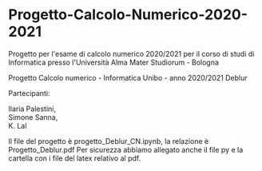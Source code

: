 # Progetto-Calcolo-Numerico-2020-2021
Progetto per l'esame di calcolo numerico 2020/2021 per il corso di studi di Informatica presso l'Università Alma Mater Studiorum - Bologna

Progetto Calcolo numerico - Informatica Unibo - anno 2020/2021
Deblur

Partecipanti:

Ilaria Palestini, 	
Simone Sanna, 				
K. Lal				

Il file del progetto è progetto_Deblur_CN.ipynb, la relazione è Progetto_Deblur.pdf
Per sicurezza abbiamo allegato anche il file py e la cartella con i file del latex relativo al pdf.
